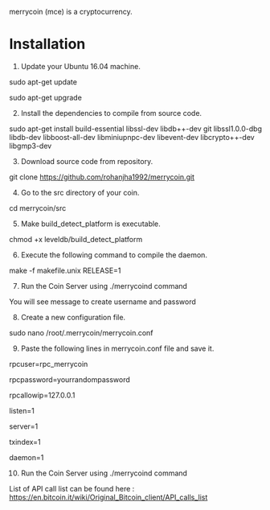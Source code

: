 merrycoin (mce) is a cryptocurrency.

Installation
===========================

1) Update your Ubuntu 16.04 machine.

sudo apt-get update

sudo apt-get upgrade

2) Install the dependencies to compile from source code.

sudo apt-get install build-essential libssl-dev libdb++-dev git libssl1.0.0-dbg libdb-dev libboost-all-dev libminiupnpc-dev libevent-dev libcrypto++-dev libgmp3-dev 

3) Download source code from repository.

git clone https://github.com/rohanjha1992/merrycoin.git

4) Go to the src directory of your coin.

cd merrycoin/src

5)  Make build_detect_platform is executable.

chmod +x leveldb/build_detect_platform

6) Execute the following command to compile the daemon.

make -f makefile.unix RELEASE=1

7) Run the Coin Server using ./merrycoind command

You will see message to create username and password

8) Create a new configuration file.

sudo nano /root/.merrycoin/merrycoin.conf

9) Paste the following lines in merrycoin.conf file and save it.

rpcuser=rpc_merrycoin

rpcpassword=yourrandompassword

rpcallowip=127.0.0.1

listen=1

server=1

txindex=1

daemon=1

10) Run the Coin Server using ./merrycoind command

List of API call list can be found here : https://en.bitcoin.it/wiki/Original_Bitcoin_client/API_calls_list